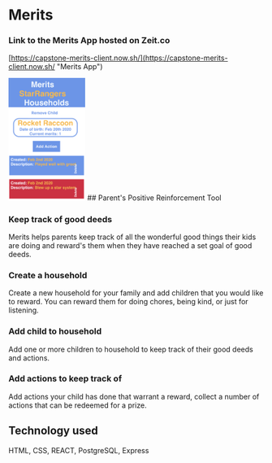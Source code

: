 # Merits
### Link to the Merits App hosted on Zeit.co
[https://capstone-merits-client.now.sh/](https://capstone-merits-client.now.sh/ "Merits App")

<img src="Screen Shot.png" height="30%" width="30%"/>
## Parent's Positive Reinforcement Tool

### Keep track of good deeds
Merits helps parents keep track of all the wonderful good things their kids are doing and reward's them when they have reached a set goal of good deeds.

### Create a household
Create a new household for your family and add children that you would like to reward. You can reward them for doing chores, being kind, or just for listening.

### Add child to household
Add one or more children to household to keep track of their good deeds and actions.

### Add actions to keep track of
Add actions your child has done that warrant a reward, collect a number of actions that can be redeemed for a prize.

## Technology used
HTML, CSS, REACT, PostgreSQL, Express

